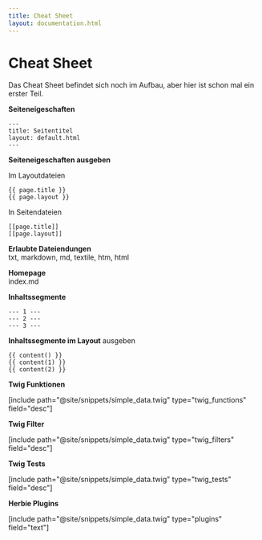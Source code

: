 ```yaml
---
title: Cheat Sheet
layout: documentation.html
---
```


# Cheat Sheet

Das Cheat Sheet befindet sich noch im Aufbau, aber hier ist schon mal ein erster
Teil.

**Seiteneigeschaften**

    ---
    title: Seitentitel
    layout: default.html
    ---

**Seiteneigeschaften ausgeben**

Im Layoutdateien

    {{ page.title }}
    {{ page.layout }}
    
In Seitendateien
    
    [[page.title]]
    [[page.layout]]    

**Erlaubte Dateiendungen**<br>
txt, markdown, md, textile, htm, html

**Homepage**<br>
index.md

**Inhaltssegmente**

    --- 1 ---
    --- 2 ---
    --- 3 ---

**Inhaltssegmente im Layout** ausgeben

    {{ content() }}
    {{ content(1) }}
    {{ content(2) }}


**Twig Funktionen**

[include path="@site/snippets/simple_data.twig" type="twig_functions" field="desc"]


**Twig Filter**

[include path="@site/snippets/simple_data.twig" type="twig_filters" field="desc"]


**Twig Tests**

[include path="@site/snippets/simple_data.twig" type="twig_tests" field="desc"]


**Herbie Plugins**

[include path="@site/snippets/simple_data.twig" type="plugins" field="text"]

